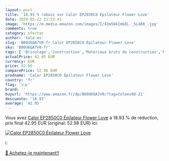 ```yaml
---
layout: post
title: '18.93 % rabais sur Calor EP2850C0 Épilateur Flower Love'
date: 2020-05-22 21:52:41
image: 'https://m.media-amazon.com/images/I/41m5bkImGEL._SL400_.jpg'
comments: true
category: ofertas
author: 'tole.es'
slug: 'B00U6QA7V0-fr Calor EP2850C0 Épilateur Flower Love'
sku: 'B00U6QA7V0-fr'
tags: [ 'Bricolage','Construction','Matériaux bruts de construction','Matériel de construction', ]
actualPrice: 42.95 EUR
currency: EUR
price: 42.95
comparePrice: 52.98 EUR
prodname: 'Calor EP2850C0 Épilateur Flower Love'
country: 'fr'
flag: '🇫🇷'
brand: ''
buyurl: 'https://www.amazon.fr/dp/B00U6QA7V0/?tag=tolees0d-21'
descuento: '18.93'
average: '42.95'
---
```


Vous avez [Calor EP2850C0 Épilateur Flower Love](https://www.amazon.fr/dp/B00U6QA7V0/?tag=tolees0d-21)  à  18.93 % de réduction, prix final  42.95 EUR (original: 52.98 EUR) ici:

[![Calor EP2850C0 Épilateur Flower Love](https://m.media-amazon.com/images/I/41m5bkImGEL._SL400_.jpg)](https://www.amazon.fr/dp/B00U6QA7V0/?tag=tolees0d-21)

ℹ️:


[🛒 Achetez-le maintenant!!](https://www.amazon.fr/dp/B00U6QA7V0/?tag=tolees0d-21)
